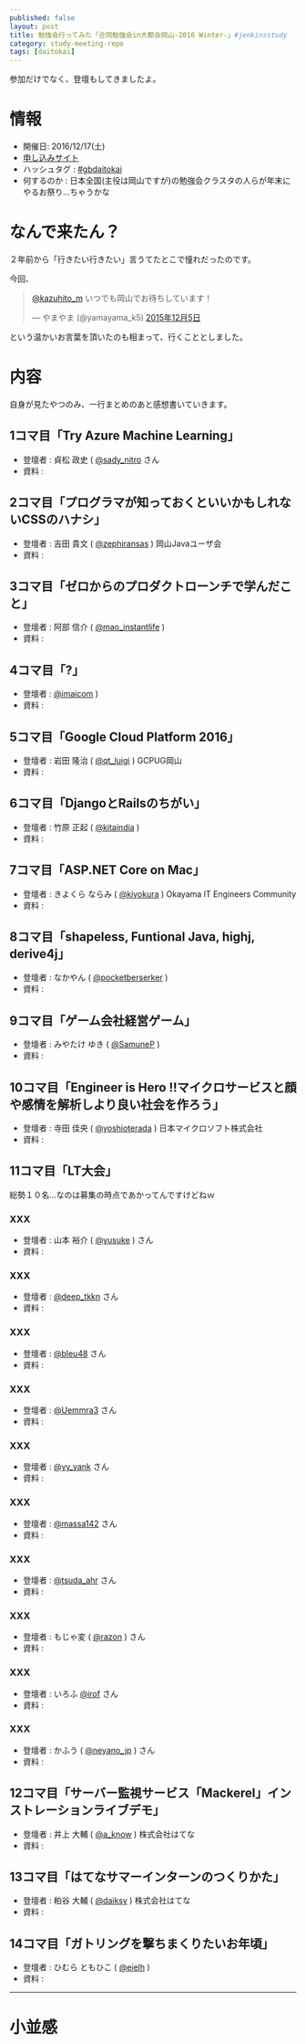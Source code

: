```yaml
---
published: false
layout: post
title: 勉強会行ってみた「合同勉強会in大都会岡山-2016 Winter-」#jenkinsstudy
category: study-meeting-repo
tags: [daitokai]
---
```


参加だけでなく、登壇もしてきましたよ。

# 情報

+ 開催日: 2016/12/17(土)
+ [申し込みサイト](https://gbdaitokai.connpass.com/event/37730/)
+ ハッシュタグ : [#gbdaitokai](https://twitter.com/search?q=%23gbdaitokai)
+ 何するのか : 日本全国(主役は岡山ですが)の勉強会クラスタの人らが年末にやるお祭り…ちゃうかな

# なんで来たん？

２年前から「行きたい行きたい」言うてたとこで憧れだったのです。

今回、

<blockquote class="twitter-tweet" data-lang="ja"><p lang="ja" dir="ltr"><a href="https://twitter.com/kazuhito_m">@kazuhito_m</a> いつでも岡山でお待ちしています！</p>&mdash; やまやま (@yamayama_k5) <a href="https://twitter.com/yamayama_k5/status/673148356319776768">2015年12月5日</a></blockquote>
<script async src="//platform.twitter.com/widgets.js" charset="utf-8"></script>

という温かいお言葉を頂いたのも相まって、行くこととしました。

# 内容

自身が見たやつのみ、一行まとめのあと感想書いていきます。

## 1コマ目「Try Azure Machine Learning」

+ 登壇者 : 貞松 政史 ( [@sady_nitro](https://twitter.com/sady_nitro) さん
+ 資料 :


## 2コマ目「プログラマが知っておくといいかもしれないCSSのハナシ」

+ 登壇者 : 吉田 貴文 ( [@zephiransas](https://twitter.com/zephiransas) ) 岡山Javaユーザ会
+ 資料 :


## 3コマ目「ゼロからのプロダクトローンチで学んだこと」

+ 登壇者 : 阿部 信介 ( [@mao_instantlife](https://twitter.com/mao_instantlife) )
+ 資料 :


## 4コマ目「?」

+ 登壇者 : [@imaicom](https://twitter.com/imaicom) )
+ 資料 :

## 5コマ目「Google Cloud Platform 2016」

+ 登壇者 : 岩田 隆治 ( [@qt_luigi](https://twitter.com/qt_luigi) ) GCPUG岡山
+ 資料 :

## 6コマ目「DjangoとRailsのちがい」

+ 登壇者 : 竹原 正起 ( [@kitaindia](https://twitter.com/kitaindia) )
+ 資料 :

## 7コマ目「ASP.NET Core on Mac」

+ 登壇者 : きよくら ならみ ( [@kiyokura](https://twitter.com/kiyokura) ) Okayama IT Engineers Community
+ 資料 :

## 8コマ目「shapeless, Funtional Java, highj, derive4j」

+ 登壇者 : なかやん ( [@pocketberserker](https://twitter.com/pocketberserker) )
+ 資料 :

## 9コマ目「ゲーム会社経営ゲーム」

+ 登壇者 : みやたけ ゆき ( [@SamuneP](https://twitter.com/SamuneP) )
+ 資料 :

## 10コマ目「Engineer is Hero !!マイクロサービスと顔や感情を解析しより良い社会を作ろう」

+ 登壇者 : 寺田 佳央 ( [@yoshioterada](https://twitter.com/yoshioterada) ) 日本マイクロソフト株式会社
+ 資料 :



## 11コマ目「LT大会」

総勢１０名…なのは募集の時点であかってんですけどねｗ

### XXX

+ 登壇者 : 山本 裕介 ( [@yusuke](https://twitter.com/yusuke) ) さん
+ 資料 :


### XXX

+ 登壇者 : [@deep_tkkn](https://twitter.com/deep_tkkn) さん
+ 資料 :


### XXX

+ 登壇者 : [@bleu48](https://twitter.com/bleu48) さん
+ 資料 :


### XXX

+ 登壇者 : [@Uemmra3](https://twitter.com/Uemmra3) さん
+ 資料 :


### XXX

+ 登壇者 : [@yy_yank](https://twitter.com/yy_yank) さん
+ 資料 :


### XXX

+ 登壇者 : [@massa142](https://twitter.com/massa142) さん
+ 資料 :

### XXX

+ 登壇者 : [@tsuda_ahr](https://twitter.com/tsuda_ahr) さん
+ 資料 :

### XXX

+ 登壇者 : もじゃ変 ( [@razon](https://twitter.com/razon) ) さん
+ 資料 :

### XXX

+ 登壇者 : いろふ [@irof](https://twitter.com/irof) さん
+ 資料 :

### XXX

+ 登壇者 : かふう ( [@neyano_jp](https://twitter.com/neyano_jp) ) さん
+ 資料 :

## 12コマ目「サーバー監視サービス「Mackerel」インストレーションライブデモ」

+ 登壇者 : 井上 大輔 ( [@a_know](https://twitter.com/a_know) ) 株式会社はてな
+ 資料 :

## 13コマ目「はてなサマーインターンのつくりかた」

+ 登壇者 : 粕谷 大輔 ( [@daiksy](https://twitter.com/daiksy) ) 株式会社はてな
+ 資料 :


## 14コマ目「ガトリングを撃ちまくりたいお年頃」

+ 登壇者 : ひむら ともひこ ( [@eielh](https://twitter.com/eielh) )
+ 資料 :

---

# 小並感
